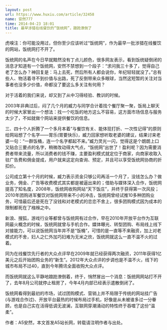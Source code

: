 ```yaml
---
layout: post
url: https://www.huxiu.com/article/32458
name: 安然777
time: 2014-04-23 18:01
title: 最早涉猎在线餐饮的“饭统网”，踉跄潦倒了
---
```

虎嗅注：你可能没用过，但你至少应该听过“饭统网”，作为最早一批涉猎在线餐饮的网站，饭统网打不开了。

饭统网的名声在今日早就黯然没有丁点儿颜色，很多网友表示，看到饭统疑倒闭的消息才知道有一个饭统网，安然不禁想到一个段子：“求问我三十多了，觉得自己老了怎么办？神回复是：马上去死，然后所有人都会说你，年纪轻轻就没了。”总有些人、物活着寻不到价值与出路，死了反倒带来众多眼球，当然这短暂的关注对当事者也没多少价值，命都没了要这么多关注有何用？

对于活着的我们来说，却又到了从中习得经验、教训的时候。

2003年非典过后，闷了几个月的臧力与同学合计着找个餐厅聚一聚，饭局上聊天的时候大家冒出一个想法：找一个吃饭的地方这么不容易，这方面市场信息与服务太少了，不如就做个网站来提供餐饮的信息。

三、四十个人折腾了一个多月本着“与餐饮有关、能体现打折、一次性记得”的原则给网站想了个名字——胃乐(胃要快乐)，臧力回家想听取老婆的建议，结果讨来老婆一句：“一群饭桶，连一个名字都起不来。”臧力灵光一闪，觉得这是个朗朗上口又贴合三要点的名字，稍微改动得大气点，“饭统网”出世了！盈利呢？因为需要消费者带来流量，所以消费者的钱不赚，主要盈利模式就定位于商家，向商家收取入驻广告费和佣金提成，用户就来这定向查询、预定，并且可以享受饭统网协商的折扣价。

公司成立第十个月的时候，臧力表示资金只够公司再活一个月了，没钱怎么办？做业务，佣金、广告等收费模式其实都是被逼出来的；借助与媒体深入合作，饭统网提高了知名度，2008年，饭统网收购网站“天下饭庄”，并终于获得第一次风投；2010年团购进军餐饮对饭统网带来不小的冲击，饭统网曾经试推10多种团购业务，可惜最后还是死在了没钱和对老模式的恋恋不舍上，很多团购模式因为成本的限制都死在了襁褓之中。

新浪、搜狐，游戏行业等都曾与饭统网有过合作，早在2010年开放平台作为互联网最火概念的时候，饭统网就曾与手机合作。媒体曝光、转型团购、布局线上线下对接能力，可以说饭统网当年并不是“饭桶”，可惜的是一直等不来融资，加上对老模式的不舍，妇人之仁外加巧妇难为无米之炊，饭统网就这么一直不温不火的过着。

同为在线餐饮先行者的大众点评早在2009年就已经获得两次融资，2011年获得1亿美元之后开始团购业务的“新生”。2012年大众点评的步调也是不温不火，线下的城市布局不过40，直到今年腾讯全面收购大众点评。

而饭统网就这么平静地踉跄潦倒着，终于，悄然冒出一个消息：饭统网网站打不开了，去年8月公司就停止租房了，今年4月内部已经表示遣散倒闭了。

饭统网看得到最初的市场，试过团购模式、营销上并不局限于传统的网站挂广告(与游戏合作过)、开放平台最热的时候布局过手机，好像是从未被谁多过一分眷顾，也是自己实在活得低调无波澜，互联网穿潮涌动的特性终于吞噬了这份“温柔”。

作者：A5安然，本文首发A5站长网，转载请注明作者与出处。

